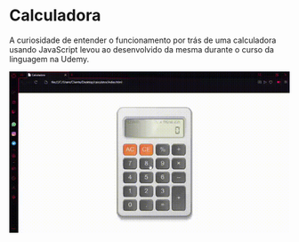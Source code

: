 # Calculadora 
A curiosidade de entender o funcionamento por trás de uma calculadora usando JavaScript levou ao desenvolvido da mesma durante o curso da linguagem na Udemy. 

![calculator](https://github.com/IsabelKaryne/Calculator/blob/main/calculator.gif)
